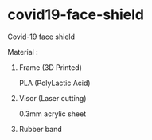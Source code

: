 # covid19-face-shield
Covid-19 face shield

Material :
1. Frame (3D Printed)
   
   PLA (PolyLactic Acid)

2. Visor (Laser cutting)
   
   0.3mm acrylic sheet

3. Rubber band
